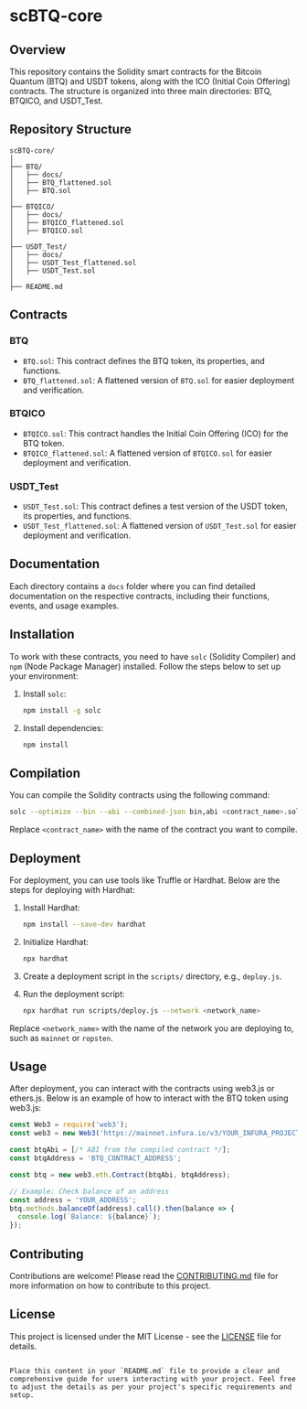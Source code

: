 # scBTQ-core

## Overview

This repository contains the Solidity smart contracts for the Bitcoin Quantum (BTQ) and USDT tokens, along with the ICO (Initial Coin Offering) contracts. The structure is organized into three main directories: BTQ, BTQICO, and USDT_Test.

## Repository Structure

```
scBTQ-core/
│
├── BTQ/
│   ├── docs/
│   ├── BTQ_flattened.sol
│   ├── BTQ.sol
│
├── BTQICO/
│   ├── docs/
│   ├── BTQICO_flattened.sol
│   ├── BTQICO.sol
│
├── USDT_Test/
│   ├── docs/
│   ├── USDT_Test_flattened.sol
│   ├── USDT_Test.sol
│
├── README.md
```

## Contracts

### BTQ

- `BTQ.sol`: This contract defines the BTQ token, its properties, and functions.
- `BTQ_flattened.sol`: A flattened version of `BTQ.sol` for easier deployment and verification.

### BTQICO

- `BTQICO.sol`: This contract handles the Initial Coin Offering (ICO) for the BTQ token.
- `BTQICO_flattened.sol`: A flattened version of `BTQICO.sol` for easier deployment and verification.

### USDT_Test

- `USDT_Test.sol`: This contract defines a test version of the USDT token, its properties, and functions.
- `USDT_Test_flattened.sol`: A flattened version of `USDT_Test.sol` for easier deployment and verification.

## Documentation

Each directory contains a `docs` folder where you can find detailed documentation on the respective contracts, including their functions, events, and usage examples.

## Installation

To work with these contracts, you need to have `solc` (Solidity Compiler) and `npm` (Node Package Manager) installed. Follow the steps below to set up your environment:

1. Install `solc`:
    ```sh
    npm install -g solc
    ```

2. Install dependencies:
    ```sh
    npm install
    ```

## Compilation

You can compile the Solidity contracts using the following command:

```sh
solc --optimize --bin --abi --combined-json bin,abi <contract_name>.sol -o build/
```

Replace `<contract_name>` with the name of the contract you want to compile.

## Deployment

For deployment, you can use tools like Truffle or Hardhat. Below are the steps for deploying with Hardhat:

1. Install Hardhat:
    ```sh
    npm install --save-dev hardhat
    ```

2. Initialize Hardhat:
    ```sh
    npx hardhat
    ```

3. Create a deployment script in the `scripts/` directory, e.g., `deploy.js`.

4. Run the deployment script:
    ```sh
    npx hardhat run scripts/deploy.js --network <network_name>
    ```

Replace `<network_name>` with the name of the network you are deploying to, such as `mainnet` or `ropsten`.

## Usage

After deployment, you can interact with the contracts using web3.js or ethers.js. Below is an example of how to interact with the BTQ token using web3.js:

```javascript
const Web3 = require('web3');
const web3 = new Web3('https://mainnet.infura.io/v3/YOUR_INFURA_PROJECT_ID');

const btqAbi = [/* ABI from the compiled contract */];
const btqAddress = 'BTQ_CONTRACT_ADDRESS';

const btq = new web3.eth.Contract(btqAbi, btqAddress);

// Example: Check balance of an address
const address = 'YOUR_ADDRESS';
btq.methods.balanceOf(address).call().then(balance => {
  console.log(`Balance: ${balance}`);
});
```

## Contributing

Contributions are welcome! Please read the [CONTRIBUTING.md](CONTRIBUTING.md) file for more information on how to contribute to this project.

## License

This project is licensed under the MIT License - see the [LICENSE](LICENSE) file for details.

```

Place this content in your `README.md` file to provide a clear and comprehensive guide for users interacting with your project. Feel free to adjust the details as per your project's specific requirements and setup.